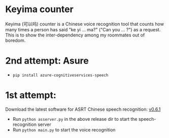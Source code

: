# Keyima counter
Keyima (可以吗) counter is a Chinese voice recognition tool that counts how many times a person has said "ke yi ... ma?" ("Can you ... ?") as a request. This is to show the inter-dependency among my roommates out of boredom.

# 2nd attempt: Asure
- `pip install azure-cognitiveservices-speech`

# 1st attempt:

Download the latest software for ASRT Chinese speech recognition: [v0.6.1](https://github.com/nl8590687/ASRT_SpeechRecognition/releases/tag/v0.6.1)
- Run `python asserver.py` in the above release dir to start the speech-recognition server
- Run `python main.py` to start the voice recognition